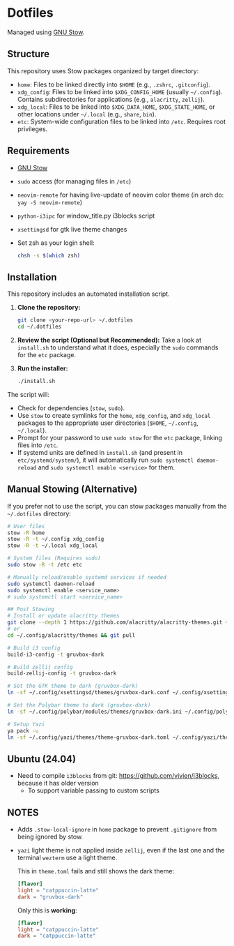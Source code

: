 # Dotfiles

Managed using [GNU Stow](https://www.gnu.org/software/stow/).

## Structure

This repository uses Stow packages organized by target directory:

- `home`: Files to be linked directly into `$HOME` (e.g., `.zshrc`, `.gitconfig`).
- `xdg_config`: Files to be linked into `$XDG_CONFIG_HOME` (usually `~/.config`). Contains subdirectories for
  applications (e.g., `alacritty`, `zellij`).
- `xdg_local`: Files to be linked into `$XDG_DATA_HOME`, `$XDG_STATE_HOME`, or other locations under `~/.local` (e.g.,
  `share`, `bin`).
- `etc`: System-wide configuration files to be linked into `/etc`. Requires root privileges.

## Requirements

- [GNU Stow](https://www.gnu.org/software/stow/)
- `sudo` access (for managing files in `/etc`)
- `neovim-remote` for having live-update of neovim color theme (in arch do: `yay -S neovim-remote`)
- `python-i3ipc` for window_title.py i3blocks script
- `xsettingsd` for gtk live theme changes
- Set zsh as your login shell:

  ```bash
  chsh -s $(which zsh)
  ```

## Installation

This repository includes an automated installation script.

1. **Clone the repository:**

   ```bash
   git clone <your-repo-url> ~/.dotfiles
   cd ~/.dotfiles
   ```

2. **Review the script (Optional but Recommended):**
   Take a look at `install.sh` to understand what it does, especially the `sudo` commands for the `etc` package.

3. **Run the installer:**

   ```bash
   ./install.sh
   ```

The script will:

- Check for dependencies (`stow`, `sudo`).
- Use `stow` to create symlinks for the `home`, `xdg_config`, and `xdg_local` packages to the appropriate user
  directories (`$HOME`, `~/.config`, `~/.local`).
- Prompt for your password to use `sudo stow` for the `etc` package, linking files into `/etc`.
- If systemd units are defined in `install.sh` (and present in `etc/systemd/system/`), it will automatically run
  `sudo systemctl daemon-reload` and `sudo systemctl enable <service>` for them.

## Manual Stowing (Alternative)

If you prefer not to use the script, you can stow packages manually from the `~/.dotfiles` directory:

```bash
# User files
stow -R home
stow -R -t ~/.config xdg_config
stow -R -t ~/.local xdg_local

# System files (Requires sudo)
sudo stow -R -t /etc etc

# Manually reload/enable systemd services if needed
sudo systemctl daemon-reload
sudo systemctl enable <service_name>
# sudo systemctl start <service_name>

## Post Stowing
# Install or update alacritty themes
git clone --depth 1 https://github.com/alacritty/alacritty-themes.git ~/.config/alacritty/themes
# or
cd ~/.config/alacritty/themes && git pull

# Build i3 config
build-i3-config -t gruvbox-dark

# Build zellij config
build-zellij-config -t gruvbox-dark

# Set the GTK theme to dark (gruvbox-dark)
ln -sf ~/.config/xsettingsd/themes/gruvbox-dark.conf ~/.config/xsettingsd/xsettingsd.conf

# Set the Polybar theme to dark (gruvbox-dark)
ln -sf ~/.config/polybar/modules/themes/gruvbox-dark.ini ~/.config/polybar/modules/colors.ini

# Setup Yazi
ya pack -u
ln -sf ~/.config/yazi/themes/theme-gruvbox-dark.toml ~/.config/yazi/theme.toml
```

## Ubuntu (24.04)

- Need to compile `i3blocks` from git: <https://github.com/vivien/i3blocks>, because it has older version
  - To support variable passing to custom scripts

## NOTES

- Adds `.stow-local-ignore` in `home` package to prevent `.gitignore` from being ignored by stow.

- `yazi` light theme is not applied inside `zellij`, even if the last one and the terminal `wezterm` use a light theme.

  This in `theme.toml` fails and still shows the dark theme:

  ```toml
  [flavor]
  light = "catppuccin-latte"
  dark = "gruvbox-dark"
  ```

  Only this is **working**:

  ```toml
  [flavor]
  light = "catppuccin-latte"
  dark = "catppuccin-latte"
  ```
